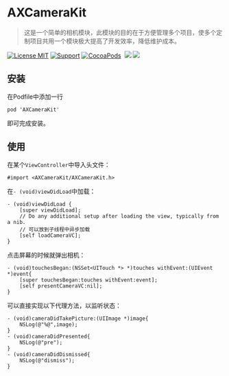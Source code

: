 # AXCameraKit

> 这是一个简单的相机模块，此模块的目的在于方便管理多个项目，使多个定制项目共用一个模块极大提高了开发效率，降低维护成本。



[![License MIT](https://img.shields.io/badge/license-MIT-green.svg?style=flat)](https://raw.githubusercontent.com/xaoxuu/AXCameraKit/master/LICENSE) [![Support](https://img.shields.io/badge/support-iOS%208%2B%20-orange.svg?style=flat)](https://www.apple.com/nl/ios/) [![CocoaPods](http://img.shields.io/cocoapods/v/AXCameraKit.svg?style=flat)](http://cocoapods.org/?q=AXCameraKit) 
[![](https://img.shields.io/cocoapods/dt/AXCameraKit.svg)](https://codeload.github.com/xaoxuu/AXCameraKit/zip/master)
[![](https://img.shields.io/cocoapods/at/AXCameraKit.svg)](https://cocoapods.org/pods/AXCameraKit)



## 安装

在Podfile中添加一行

```
pod 'AXCameraKit'
```

即可完成安装。

## 使用

在某个`ViewController`中导入头文件：

```
#import <AXCameraKit/AXCameraKit.h>
```

在`- (void)viewDidLoad`中加载：

```
- (void)viewDidLoad {
    [super viewDidLoad];
    // Do any additional setup after loading the view, typically from a nib.
    // 可以放到子线程中异步加载
    [self loadCameraVC];
}
```

点击屏幕的时候就弹出相机：

```
- (void)touchesBegan:(NSSet<UITouch *> *)touches withEvent:(UIEvent *)event{
    [super touchesBegan:touches withEvent:event];
    [self presentCameraVC:nil];
}
```

可以直接实现以下代理方法，以监听状态：

```
- (void)cameraDidTakePicture:(UIImage *)image{
    NSLog(@"%@",image);
}
- (void)cameraDidPresented{
    NSLog(@"pre");
}
- (void)cameraDidDismissed{
    NSLog(@"dismiss");
}
```

